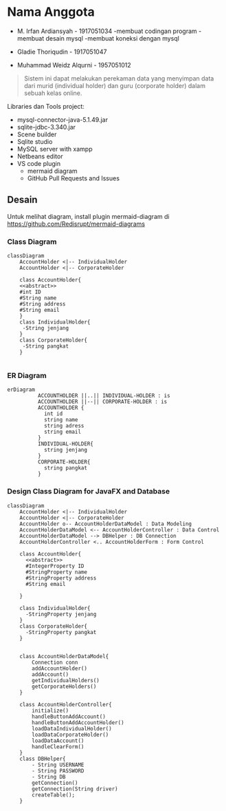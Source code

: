 # Nama Anggota
- M. Irfan Ardiansyah - 1917051034 
     -membuat codingan program
     -membuat desain mysql
     -membuat koneksi dengan mysql
     
- Gladie Thoriqudin - 1917051047
- Muhammad Weidz Alqurni - 1957051012

> Sistem ini dapat melakukan perekaman data yang menyimpan data dari murid (individual holder) dan guru (corporate holder) dalam sebuah kelas online.

Libraries dan Tools project:
- mysql-connector-java-5.1.49.jar
- sqlite-jdbc-3.340.jar
- Scene builder
- Sqlite studio
- MySQL server with xampp
- Netbeans editor
- VS code plugin
     - mermaid diagram
     - GitHub Pull Requests and Issues
## Desain
Untuk melihat diagram, install plugin mermaid-diagram di https://github.com/Redisrupt/mermaid-diagrams
### Class Diagram

```mermaid
classDiagram
    AccountHolder <|-- IndividualHolder
    AccountHolder <|-- CorporateHolder

    class AccountHolder{
    <<abstract>>
    #int ID
    #String name
    #String address
    #String email
    }
    class IndividualHolder{
     -String jenjang
    }
    class CorporateHolder{
     -String pangkat
    }
    

```

### ER Diagram

```mermaid
erDiagram
          ACCOUNTHOLDER ||..|| INDIVIDUAL-HOLDER : is
          ACCOUNTHOLDER ||--|| CORPORATE-HOLDER : is
          ACCOUNTHOLDER {
            int id
            string name
            string adress
            string email
          }
          INDIVIDUAL-HOLDER{
            string jenjang
          }
          CORPORATE-HOLDER{
            string pangkat
          }

```
### Design Class Diagram for JavaFX and Database
```mermaid
classDiagram
    AccountHolder <|-- IndividualHolder
    AccountHolder <|-- CorporateHolder
    AccountHolder o-- AccountHolderDataModel : Data Modeling
    AccountHolderDataModel <-- AccountHolderController : Data Control
    AccountHolderDataModel --> DBHelper : DB Connection
    AccountHolderController <.. AccountHolderForm : Form Control      

    class AccountHolder{
      <<abstract>>
      #IntegerProperty ID
      #StringProperty name
      #StringProperty address
      #String email
      
    }
    
    class IndividualHolder{
      -StringProperty jenjang
    }
    class CorporateHolder{
      -StringProperty pangkat
    }


    class AccountHolderDataModel{
        Connection conn
        addAccountHolder()
        addAccount()
        getIndividualHolders()
        getCorporateHolders()
    }

    class AccountHolderController{
        initialize()
        handleButtonAddAccount()
        handleButtonAddAccountHolder()
        loadDataIndividualHolder()
        loadDataCorporateHolder()
        loadDataAccount()
        handleClearForm()
    }
    class DBHelper{
        - String USERNAME
        - String PASSWORD
        - String DB
        getConnection()
        getConnection(String driver)
        createTable();
    }
